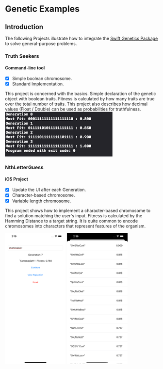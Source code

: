 #  Genetic Examples

## Introduction
The following Projects illustrate how to integrate the [Swift Genetics Package](https://github.com/rloniello/Genetics) to solve general-purpose problems. 

### Truth Seekers
#### Command-line tool
- [x] Simple boolean chromosome. 
- [x] Standard Implementation.

This project is concerned with the basics. Simple declaration of the genetic object with boolean traits.
Fitness is calculated by how many traits are true over the total number of traits.
This project also describes how decimal values (Float / Double) can be used as probabilities for truthfulness.
![Screenshot of Truth Seekers](Documentation/TruthSeekers.png)

### NthLetterGuess
#### iOS Project
- [x] Update the UI after each Generation.
- [x] Character-based chromosome.
- [x] Variable length chromosome.

This project shows how to implement a character-based chromosome to find a solution matching the user's input.
Fitness is calculated by the Hamming Distance to a target string. 
It is quite common to encode chromosomes into characters that represent features of the organism. 


<img src="/Documentation/NthLetterGuess.png" width="200">
<img src="/Documentation/SwiftIsCool.png" width="200">

